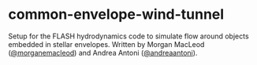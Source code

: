# common-envelope-wind-tunnel
Setup for the FLASH hydrodynamics code to simulate flow around objects embedded in stellar envelopes. Written by Morgan MacLeod ([@morganemacleod](https://github.com/morganemacleod)) and Andrea Antoni ([@andreaantoni](https://github.com/andreaantoni)).
